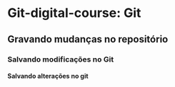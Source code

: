 # Git-digital-course: Git

## Gravando mudanças no repositório

### Salvando modificações no Git


#### Salvando alterações no git